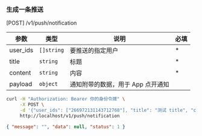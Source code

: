 ### 生成一条推送

[POST] /v1/push/notification

| 参数     | 类型       | 说明                              | 必填 |
| -------- | ---------- | --------------------------------- | ---- |
| user_ids | `[]string` | 要推送的指定用户                  | \*   |
| title    | `string`   | 标题                              | \*   |
| content  | `string`   | 内容                              | \*   |
| payload  | `object`   | 通知附带的数据，用于 App 点开通知 |      |

```bash
curl -H "Authorization: Bearer 你的身份令牌" \
     -X POST \
     -d '{"user_ids": ["266972131143712768"], "title": "测试 title", "content": "测试 content"}' \
     http://localhost/v1/push/notification
```

```json
{ "message": "", "data": null, "status": 1 }
```
